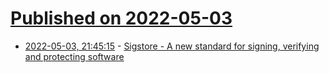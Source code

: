 # [Published on 2022-05-03](index.md)

* [2022-05-03, 21:45:15](https://news.ycombinator.com/item?id=31253999) - [Sigstore - A new standard for signing, verifying and protecting software](https://www.sigstore.dev/)
